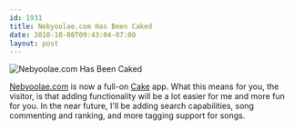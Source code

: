 ```yaml
---
id: 1931
title: Nebyoolae.com Has Been Caked
date: 2010-10-08T09:43:04-07:00
layout: post
---
```

<img src='http://nebyoolae.com/img/blog/cakephp.png' alt='Nebyoolae.com Has Been Caked' />

[Nebyoolae.com](http://nebyoolae.com) is now a full-on [Cake](http://cakephp.org) app. What this means for you, the visitor, is that adding functionality will be a lot easier for me and more fun for you. In the near future, I'll be adding search capabilities, song commenting and ranking, and more tagging support for songs.

<!--more-->
